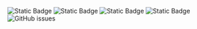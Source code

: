 ![Static Badge](https://img.shields.io/badge/blacklists-61-000000) ![Static Badge](https://img.shields.io/badge/blacklisted-2951698-cc0000) ![Static Badge](https://img.shields.io/badge/whitelisted-2254-00CC00) ![Static Badge](https://img.shields.io/badge/streaming_blacklist-28107-000000) ![GitHub issues](https://img.shields.io/github/issues/fabriziosalmi/blacklists)
